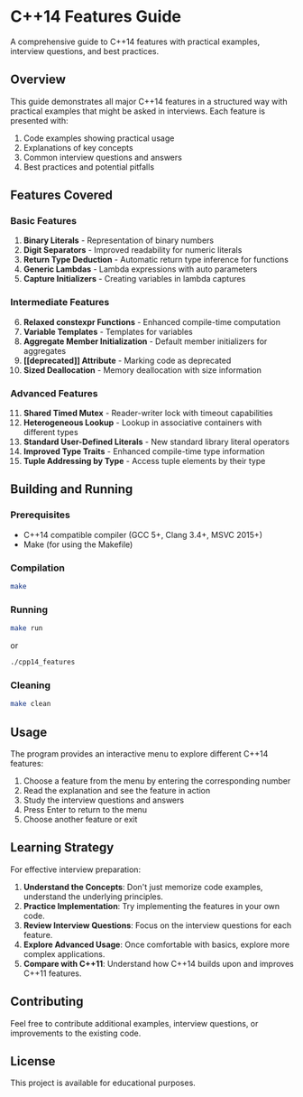 # C++14 Features Guide

A comprehensive guide to C++14 features with practical examples, interview questions, and best practices.

## Overview

This guide demonstrates all major C++14 features in a structured way with practical examples that might be asked in interviews. Each feature is presented with:

1. Code examples showing practical usage
2. Explanations of key concepts
3. Common interview questions and answers
4. Best practices and potential pitfalls

## Features Covered

### Basic Features
1. **Binary Literals** - Representation of binary numbers
2. **Digit Separators** - Improved readability for numeric literals
3. **Return Type Deduction** - Automatic return type inference for functions
4. **Generic Lambdas** - Lambda expressions with auto parameters
5. **Capture Initializers** - Creating variables in lambda captures

### Intermediate Features
6. **Relaxed constexpr Functions** - Enhanced compile-time computation
7. **Variable Templates** - Templates for variables
8. **Aggregate Member Initialization** - Default member initializers for aggregates
9. **[[deprecated]] Attribute** - Marking code as deprecated
10. **Sized Deallocation** - Memory deallocation with size information

### Advanced Features
11. **Shared Timed Mutex** - Reader-writer lock with timeout capabilities
12. **Heterogeneous Lookup** - Lookup in associative containers with different types
13. **Standard User-Defined Literals** - New standard library literal operators
14. **Improved Type Traits** - Enhanced compile-time type information
15. **Tuple Addressing by Type** - Access tuple elements by their type

## Building and Running

### Prerequisites
- C++14 compatible compiler (GCC 5+, Clang 3.4+, MSVC 2015+)
- Make (for using the Makefile)

### Compilation
```bash
make
```

### Running
```bash
make run
```
or
```bash
./cpp14_features
```

### Cleaning
```bash
make clean
```

## Usage

The program provides an interactive menu to explore different C++14 features:

1. Choose a feature from the menu by entering the corresponding number
2. Read the explanation and see the feature in action
3. Study the interview questions and answers
4. Press Enter to return to the menu
5. Choose another feature or exit

## Learning Strategy

For effective interview preparation:

1. **Understand the Concepts**: Don't just memorize code examples, understand the underlying principles.
2. **Practice Implementation**: Try implementing the features in your own code.
3. **Review Interview Questions**: Focus on the interview questions for each feature.
4. **Explore Advanced Usage**: Once comfortable with basics, explore more complex applications.
5. **Compare with C++11**: Understand how C++14 builds upon and improves C++11 features.

## Contributing

Feel free to contribute additional examples, interview questions, or improvements to the existing code.

## License

This project is available for educational purposes.
